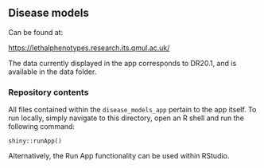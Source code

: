 ## Disease models

Can be found at:

https://lethalphenotypes.research.its.qmul.ac.uk/

The data currently displayed in the app corresponds to DR20.1, and is available in the data folder.

### Repository contents

All files contained within the `disease_models_app` pertain to the app itself.
To run locally, simply navigate to this directory, open an R shell and run the following command:
```
shiny::runApp()
```
Alternatively, the Run App functionality can be used within RStudio.

